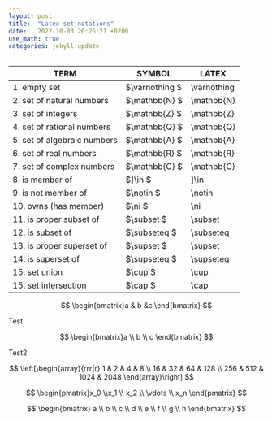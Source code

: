```yaml
---
layout: post
title:  "Latex set notations"
date:   2022-10-03 20:26:21 +0200
use_math: true
categories: jekyll update
---
```


| TERM                        | SYMBOL      | LATEX       |
|-----------------------------|-------------|-------------|
| 1. empty set                | $\varnothing $| \varnothing |
| 2. set of natural numbers   | $\mathbb{N}  $| \mathbb{N}  |
| 3. set of integers          | $\mathbb{Z}  $| \mathbb{Z}  |
| 4. set of rational numbers  | $\mathbb{Q}  $| \mathbb{Q}  |
| 5. set of algebraic numbers | $\mathbb{A}  $| \mathbb{A}  |
| 6. set of real numbers      | $\mathbb{R}  $| \mathbb{R}  |
| 7. set of complex numbers   | $\mathbb{C}  $| \mathbb{C}  |
| 8. is member of             | $]\in        $| ]\in        |
| 9. is not member of         | $\notin      $| \notin      |
| 10. owns (has member)       | $\ni         $| \ni         |
| 11. is proper subset of     | $\subset     $| \subset     |
| 12. is subset of            | $\subseteq   $| \subseteq   |
| 13. is proper superset of   | $\supset     $| \supset     |
| 14. is superset of          | $\supseteq   $| \supseteq   |
| 15. set union               | $\cup        $| \cup        |
| 15. set intersection        | $\cap        $| \cap        |


$$
\begin{bmatrix}a & b &c \end{bmatrix}
$$

Test

$$
\begin{bmatrix}a \\ b \\ c \end{bmatrix}
$$

Test2

$$
  \left[\begin{array}{rrr|r}
    1 & 2 & 4 & 8 \\
    16 & 32 & 64 & 128 \\
    256 & 512 & 1024 & 2048
  \end{array}\right]
$$

$$
\begin{pmatrix}x_0 \\x_1 \\ x_2 \\ \vdots \\ x_n \end{pmatrix}
$$

$$
\begin{bmatrix}
a \\ b \\ c \\ d \\ e \\ f \\ g \\ h 
\end{bmatrix}
$$